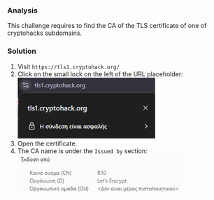 ### Analysis
This challenge requires to find the CA of the TLS certificate of one of cryptohacks subdomains.

### Solution
1. Visit `https://tls1.cryptohack.org/`
2. Click on the small lock on the left of the URL placeholder:
![alt text](image.png)
3. Open the certificate.
4. The CA name is under the `Issued by` section:
![alt text](image-1.png)

